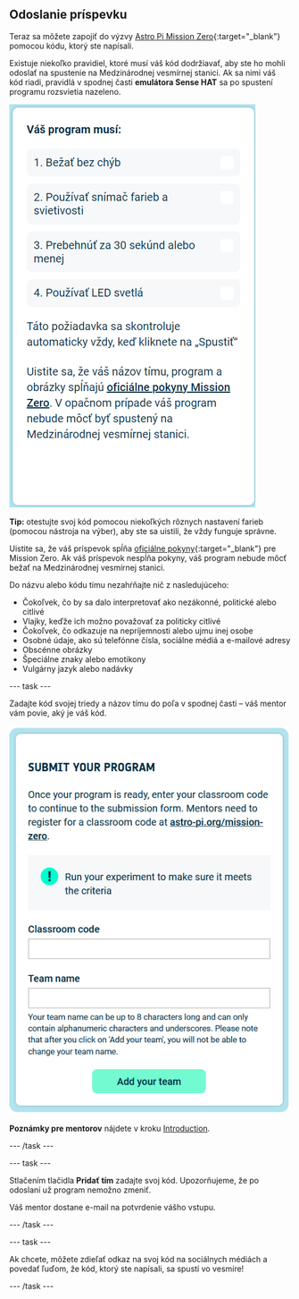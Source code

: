## Odoslanie príspevku

Teraz sa môžete zapojiť do výzvy [Astro Pi Mission Zero](https://astro-pi.org/sk/mission-zero){:target="_blank"} pomocou kódu, ktorý ste napísali.

Existuje niekoľko pravidiel, ktoré musí váš kód dodržiavať, aby ste ho mohli odoslať na spustenie na Medzinárodnej vesmírnej stanici. Ak sa nimi váš kód riadi, pravidlá v spodnej časti **emulátora Sense HAT** sa po spustení programu rozsvietia nazeleno.

![Stránka Mission Zero zobrazujúca kontroly kritérií pre vstup.](images/rules.png)

**Tip:** otestujte svoj kód pomocou niekoľkých rôznych nastavení farieb (pomocou nástroja na výber), aby ste sa uistili, že vždy funguje správne.

Uistite sa, že váš príspevok spĺňa [oficiálne pokyny](https://astro-pi.org/sk/mission-zero/guidelines){:target="_blank"} pre Mission Zero. Ak váš príspevok nespĺňa pokyny, váš program nebude môcť bežať na Medzinárodnej vesmírnej stanici.

Do názvu alebo kódu tímu nezahŕňajte nič z nasledujúceho:

+ Čokoľvek, čo by sa dalo interpretovať ako nezákonné, politické alebo citlivé
+ Vlajky, keďže ich možno považovať za politicky citlivé
+ Čokoľvek, čo odkazuje na nepríjemnosti alebo ujmu inej osobe
+ Osobné údaje, ako sú telefónne čísla, sociálne médiá a e-mailové adresy
+ Obscénne obrázky
+ Špeciálne znaky alebo emotikony
+ Vulgárny jazyk alebo nadávky

--- task ---

Zadajte kód svojej triedy a názov tímu do poľa v spodnej časti – váš mentor vám povie, aký je váš kód.

![Formulár na odoslanie kódu triedy a názvu tímu](images/submission.png)

**Poznámky pre mentorov** nájdete v kroku [Introduction](https://projects.raspberrypi.org/sk-SK/projects/astro-pi-mission-zero/0).

--- /task ---

--- task ---

Stlačením tlačidla **Pridať tím** zadajte svoj kód. Upozorňujeme, že po odoslaní už program nemožno zmeniť.

Váš mentor dostane e-mail na potvrdenie vášho vstupu.

--- /task ---

--- task ---

Ak chcete, môžete zdieľať odkaz na svoj kód na sociálnych médiách a povedať ľuďom, že kód, ktorý ste napísali, sa spustí vo vesmíre!

--- /task ---
